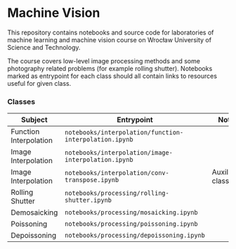 # Machine Vision

This repository contains notebooks and source code for laboratories of machine
learning and machine vision course on Wrocław University of Science and Technology. 

The course covers low-level image processing methods and some photography
related problems (for example rolling shutter). Notebooks marked as entrypoint
for each class should all contain links to resources useful for given class.

### Classes

| Subject                 | Entrypoint                                             | Note            |
|-------------------------|--------------------------------------------------------|-----------------|
| Function Interpolation  | `notebooks/interpolation/function-interpolation.ipynb` |                 |
| Image Interpolation     | `notebooks/interpolation/image-interpolation.ipynb`    |                 |
| Image Interpolation     | `notebooks/interpolation/conv-transpose.ipynb`         | Auxiliary class |
| Rolling Shutter         | `notebooks/processing/rolling-shutter.ipynb`           |                 |
| Demosaicking            | `notebooks/processing/mosaicking.ipynb`                |                 |
| Poissoning              | `notebooks/processing/poissoning.ipynb`                |                 |
| Depoissoning            | `notebooks/processing/depoissoning.ipynb`              |                 |
